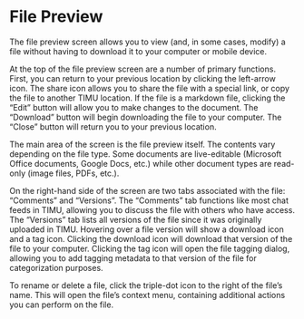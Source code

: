 # File Preview

The file preview screen allows you to view (and, in some cases, modify) a file without having to download it to your computer or mobile device.

At the top of the file preview screen are a number of primary functions. First, you can return to your previous location by clicking the left-arrow icon. The share icon allows you to share the file with a special link, or copy the file to another TIMU location. If the file is a markdown file, clicking the “Edit” button will allow you to make changes to the document. The “Download” button will begin downloading the file to your computer. The “Close” button will return you to your previous location.

The main area of the screen is the file preview itself. The contents vary depending on the file type. Some documents are live-editable (Microsoft Office documents, Google Docs, etc.) while other document types are read-only (image files, PDFs, etc.).

On the right-hand side of the screen are two tabs associated with the file: “Comments” and “Versions”. The “Comments” tab functions like most chat feeds in TIMU, allowing you to discuss the file with others who have access. The “Versions” tab lists all versions of the file since it was originally uploaded in TIMU. Hovering over a file version will show a download icon and a tag icon. Clicking the download icon will download that version of the file to your computer. Clicking the tag icon will open the file tagging dialog, allowing you to add tagging metadata to that version of the file for categorization purposes.

To rename or delete a file, click the triple-dot icon to the right of the file’s name. This will open the file’s context menu, containing additional actions you can perform on the file.
